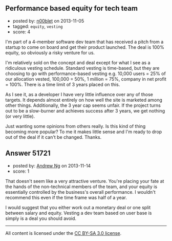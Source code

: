 ## Performance based equity for tech team

- posted by: [n00blet](https://stackexchange.com/users/-1/28577-n00blet) on 2013-11-05
- tagged: `equity`, `vesting`
- score: 4

<p>I'm part of a 4-member software dev team that has received a pitch from a startup to come on board and get their product launched. The deal is 100% equity, so obviously a risky venture for us.</p>

<p>I'm relatively sold on the concept and deal except for what I see as a ridiculous vesting schedule. Standard vesting is time-based, but they are choosing to go with performance-based vesting e.g. 10,000 users = 25% of our allocation vested, 100,000 = 50%, 1 million = 75%, company in net profit = 100%. There is a time limit of 3 years placed on this.</p>

<p>As I see it, as a developer I have very little influence over any of those targets. It depends almost entirely on how well the site is marketed among other things. Additionally, the 3 year cap seems unfair. If the project turns out to be a slow-burner and achieves success after 3 years, we get nothing (or very little).</p>

<p>Just wanting some opinions from others really. Is this kind of thing becoming more popular? To me it makes little sense and I'm ready to drop out of the deal if it can't be changed. Thanks.</p>



## Answer 51721

- posted by: [Andrew Ng](https://stackexchange.com/users/-1/26560-andrew-ng) on 2013-11-14
- score: 1

<p>That doesn't seem like a very attractive venture. You're placing your fate at the hands of the non-technical members of the team, and your equity is essentially controlled by the business's overall performance. I wouldn't recommend this even if the time frame was half of a year.</p>

<p>I would suggest that you either work out a monetary deal or one split between salary and equity. Vesting a dev team based on user base is simply is a deal you should avoid.</p>




---

All content is licensed under the [CC BY-SA 3.0 license](https://creativecommons.org/licenses/by-sa/3.0/).
